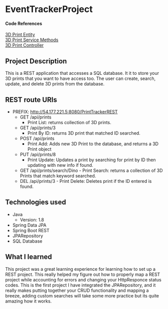 # EventTrackerProject

#### Code References
[3D Print Entity](https://github.com/breckiam/EventTrackerProject/blob/main/PrintTrackerJPA/src/main/java/com/skilldistillery/entities/ThreeDPrint.java)<br>
[3D Print Service Methods](https://github.com/breckiam/EventTrackerProject/blob/main/PrintTrackerREST/src/main/java/com/skilldistillery/services/ThreeDPrintServiceImpl.java)<br>
[3D Print Controller](https://github.com/breckiam/EventTrackerProject/blob/main/PrintTrackerREST/src/main/java/com/skilldistillery/controllers/ThreeDPrintController.java)

## Project Description

This is a REST application that accesses a SQL database. It it to store your 3D
prints that you want to have access too. The user can create, search, update, and
delete 3D prints from the database.

## REST route URIs
- PREFIX: http://54.177.221.5:8080/PrintTrackerREST
  - GET /api/prints
    - Print List: returns collection of 3D prints.
  - GET /api/prints/3  
      - Print By ID: returns 3D print that matched ID searched.
  - POST /api/prints
    - Print Add: Adds new 3D Print to the database, and returns a 3D Print object
  - PUT /api/prints/8
      - Print Update: Updates a print by searching for print by ID then updating with new info if found.
  - GET /api/prints/search/Dino
        - Print Search: returns a collection of 3D Prints that match keyword searched.
  - DEL /api/prints/3
        - Print Delete: Deletes print if the ID entered is found.
## Technologies used
- Java
  - Version: 1.8
- Spring Data JPA
- Spring Boot REST
- JPARepository
- SQL Database    

## What I learned
This project was a great learning experience for learning how to set up a REST project. This really helped my figure out how to properly map a REST project while accounting for errors and changing your HttpResponce status codes. This is the first project I have integrated the JPARepository, and it really makes putting together your CRUD functionality and mapping a breeze, adding custom searches will take some more practice but its quite amazing how it works.
